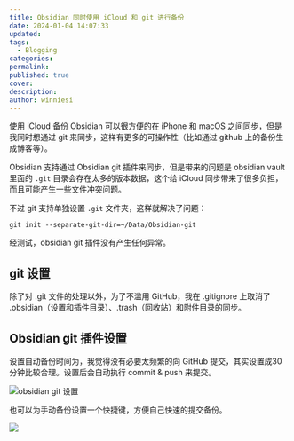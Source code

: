 ```yaml
---
title: Obsidian 同时使用 iCloud 和 git 进行备份
date: 2024-01-04 14:07:33
updated: 
tags:
  - Blogging
categories: 
permalink: 
published: true
cover: 
description: 
author: winniesi
---
```


使用 iCloud 备份 Obsidian 可以很方便的在 iPhone 和  macOS 之间同步，但是我同时想通过 git 来同步，这样有更多的可操作性（比如通过 github 上的备份生成博客等）。

Obsidian 支持通过 Obsidian git 插件来同步，但是带来的问题是 obsidian vault 里面的 `.git` 目录会存在太多的版本数据，这个给 iCloud 同步带来了很多负担，而且可能产生一些文件冲突问题。

不过 git 支持单独设置 `.git` 文件夹，这样就解决了问题：

```shell
git init --separate-git-dir=~/Data/Obsidian-git
```

经测试，obsidian git 插件没有产生任何异常。

## git 设置

除了对 .git 文件的处理以外，为了不滥用 GitHub，我在 .gitignore 上取消了 .obsidian（设置和插件目录）、.trash（回收站）和附件目录的同步。

## Obsidian git 插件设置
设置自动备份时间为，我觉得没有必要太频繁的向 GitHub 提交，其实设置成30分钟比较合理。设置后会自动执行 commit & push 来提交。

![obsidian git 设置](https://qiniuimages.baidiudiu.com/uPic/5WXYf0.png)

也可以为手动备份设置一个快捷键，方便自己快速的提交备份。

![](https://qiniuimages.baidiudiu.com/uPic/1rUJYQ.png)